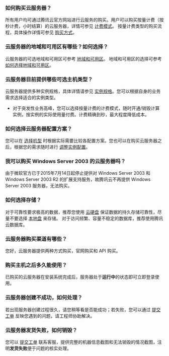 ### 如何购买云服务器？

所有用户均可通过腾讯云官方网站进行云服务的购买。用户可以购买按量计费（按秒计费，小时结算）的云服务器，详情可参见 [计费模式](https://intl.cloud.tencent.com/document/product/213/2180)。
按量计费类型的购买流程，具体操作详情可参见 [购买方式](https://intl.cloud.tencent.com/document/product/213/506)。

### 云服务器的地域和可用区有哪些？如何选择？

云服务器的可选地域和可用区可参考 [地域和可用区](https://intl.cloud.tencent.com/document/product/213/6091)。
地域和可用区的选择可参考  [如何选择地域和可用区](https://intl.cloud.tencent.com/document/product/213/6091)。

### 云服务器目前提供哪些可选主机类型？

云服务器提供多种实例规格，具体详情请参见 [实例规格](https://intl.cloud.tencent.com/document/product/213/11518)。您可以根据自身的业务需求选择适合的实例类型。
- 对于突发性业务高峰，您可以选择按量计费的计费模式，随时开通/销毁计算实例，按实例的实际使用量付费。计费精确到秒，最大程度降低成本。 

### 如何选择云服务器配置方案？

您可以在 [选择机型](https://buy.cloud.tencent.com/cvm?tabIndex=1) 时根据实际需要比较各配置方案。您也可以在购买云服务器之后，根据您的需求随时进行 [调整实例配置](https://intl.cloud.tencent.com/document/product/213/2178)。


### 我可以购买 Windows Server 2003 的云服务器吗？

由于微软官方已于2015年7月14日起停止提供对 Windows Server 2003 和 Windows Server 2003 R2 的扩展支持服务，故腾讯云不再提供 Windows Server 2003 服务器，无法购买。

### 如何选择存储？

对于可靠性要求极高的数据，推荐您使用 [云硬盘](https://intl.cloud.tencent.com/document/product/213/33000) 保证数据的持久存储可靠性，尽量不要选择 [本地盘](https://intl.cloud.tencent.com/document/product/213/5798?from_cn_redirect=1) 来存储。
对于访问频繁、容量不稳定的数据库，推荐使用腾讯云数据库。

### 云服务器购买渠道有哪些？

您好，云服务器提供两种方式购买，官网购买和 API 购买。

### 购买主机之后多久能使用？

已购买的云服务器在安装系统完成后，服务器处于**运行中**的状态即可立即登录使用。

### 云服务器创建不成功，如何处理？

若出现服务器创建过程很久，请您稍等看是否能成功；若失败，您可以通过 [提交工单](https://console.cloud.tencent.com/workorder/category) 反映您遇到的问题，请工程师协助解决。

### 云服务器发货失败，如何销毁？

您可以 [提交工单](https://console.cloud.tencent.com/workorder/category) 联系客服，提供完整的机器信息截图和无法销毁的情况截图，注明**发货失败**便于问题的核实处理。
